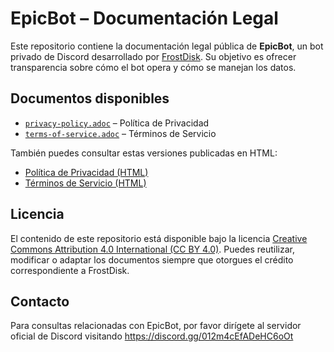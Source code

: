 # EpicBot – Documentación Legal

Este repositorio contiene la documentación legal pública de **EpicBot**, un bot
privado de Discord desarrollado por [FrostDisk](https://www.frostdisk.com/). Su
objetivo es ofrecer transparencia sobre cómo el bot opera y cómo se manejan los
datos.

## Documentos disponibles

- [`privacy-policy.adoc`](./privacy-policy.adoc) – Política de Privacidad
- [`terms-of-service.adoc`](./terms-of-service.adoc) – Términos de Servicio

También puedes consultar estas versiones publicadas en HTML:

- [Política de Privacidad (HTML)](https://www.frostdisk.com/epicbot/privacy-policy.html)
- [Términos de Servicio (HTML)](https://www.frostdisk.com/epicbot/terms-of-service.html)

## Licencia

El contenido de este repositorio está disponible bajo la licencia
[Creative Commons Attribution 4.0 International (CC BY 4.0)](https://creativecommons.org/licenses/by/4.0/). Puedes reutilizar, modificar o adaptar los documentos siempre que otorgues el crédito correspondiente a FrostDisk.

## Contacto

Para consultas relacionadas con EpicBot, por favor dirígete al servidor oficial
de Discord visitando https://discord.gg/012m4cEfADeHC6oOt
